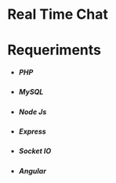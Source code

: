 # Real Time Chat



#   Requeriments
*   #####   PHP
*   #####   MySQL
*   #####   Node Js
*   #####   Express
*   #####   Socket IO
*   #####   Angular